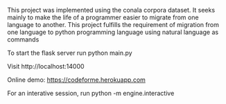 This project was implemented using the conala corpora dataset.
It seeks mainly to make the life of a programmer easier to migrate from one language to another.
This project fulfills the requirement of migration from one language to python programming language using natural language as commands

To start the flask server run
python main.py

Visit http://localhost:14000 

Online demo: https://codeforme.herokuapp.com

For an interative session, run
python -m engine.interactive

